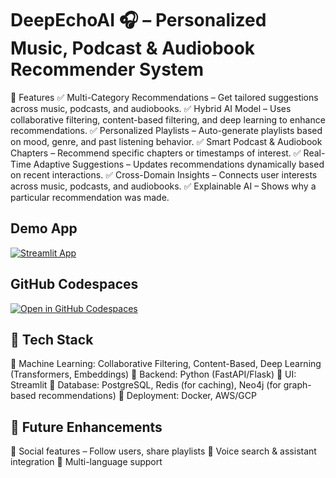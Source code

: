 # DeepEchoAI 🎧 – Personalized Music, Podcast & Audiobook Recommender System

🔹 Features
✅ Multi-Category Recommendations – Get tailored suggestions across music, podcasts, and audiobooks.
✅ Hybrid AI Model – Uses collaborative filtering, content-based filtering, and deep learning to enhance recommendations.
✅ Personalized Playlists – Auto-generate playlists based on mood, genre, and past listening behavior.
✅ Smart Podcast & Audiobook Chapters – Recommend specific chapters or timestamps of interest.
✅ Real-Time Adaptive Suggestions – Updates recommendations dynamically based on recent interactions.
✅ Cross-Domain Insights – Connects user interests across music, podcasts, and audiobooks.
✅ Explainable AI – Shows why a particular recommendation was made.

## Demo App

[![Streamlit App](https://static.streamlit.io/badges/streamlit_badge_black_white.svg)](https://DeepEchoAI.streamlit.app/)

## GitHub Codespaces

[![Open in GitHub Codespaces](https://github.com/codespaces/badge.svg)](https://codespaces.new/streamlit/app-starter-kit?quickstart=1)

## 🚀 Tech Stack

🔹 Machine Learning: Collaborative Filtering, Content-Based, Deep Learning (Transformers, Embeddings)
🔹 Backend: Python (FastAPI/Flask)
🔹 UI: Streamlit
🔹 Database: PostgreSQL, Redis (for caching), Neo4j (for graph-based recommendations)
🔹 Deployment: Docker, AWS/GCP

## 📌 Future Enhancements

🚀 Social features – Follow users, share playlists
🚀 Voice search & assistant integration
🚀 Multi-language support
